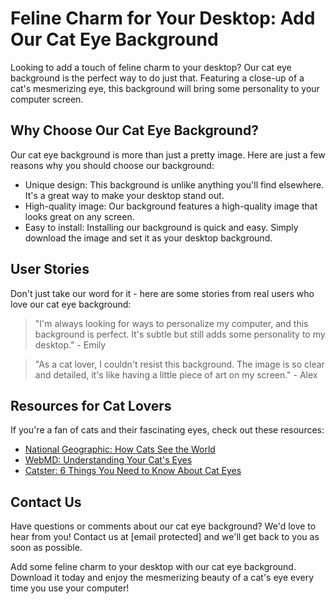 <!--font:IBM Plex Sans-->

# Feline Charm for Your Desktop: Add Our Cat Eye Background

Looking to add a touch of feline charm to your desktop? Our cat eye background is the perfect way to do just that. Featuring a close-up of a cat's mesmerizing eye, this background will bring some personality to your computer screen.

## Why Choose Our Cat Eye Background?

Our cat eye background is more than just a pretty image. Here are just a few reasons why you should choose our background:

- Unique design: This background is unlike anything you'll find elsewhere. It's a great way to make your desktop stand out.
- High-quality image: Our background features a high-quality image that looks great on any screen.
- Easy to install: Installing our background is quick and easy. Simply download the image and set it as your desktop background.

## User Stories

Don't just take our word for it - here are some stories from real users who love our cat eye background:

> "I'm always looking for ways to personalize my computer, and this background is perfect. It's subtle but still adds some personality to my desktop." - Emily

> "As a cat lover, I couldn't resist this background. The image is so clear and detailed, it's like having a little piece of art on my screen." - Alex

## Resources for Cat Lovers

If you're a fan of cats and their fascinating eyes, check out these resources:

- [National Geographic: How Cats See the World](#)
- [WebMD: Understanding Your Cat's Eyes](#)
- [Catster: 6 Things You Need to Know About Cat Eyes](#)

## Contact Us

Have questions or comments about our cat eye background? We'd love to hear from you! Contact us at [email protected] and we'll get back to you as soon as possible.

Add some feline charm to your desktop with our cat eye background. Download it today and enjoy the mesmerizing beauty of a cat's eye every time you use your computer!

<!--

Write me content for website with wallpaper which alt text is:

"A close-up of a cat’s eye"

The name/title of the page should not be 1:1 copy of the alt text but rather a real content of the website which is using this wallpaper.

- Use markdown format 
- Start with heading
- Heading should be short and concise
- The content should look like a real website 
- The website should not be about the wallpaper, wallpaper is just a related background
- Heading should be contain work "wallpaper" or "background"
- Include real sections like references, contact, user stories, etc. use things relevant to the page purpose.
- Feel free to use structure like headings, bullets, numbering, blockquotes, paragraphs, horizontal lines, etc.
- You can use formatting like bold or _italic_
- You can include UTF-8 emojis
- Links should be only #hash anchors (and you can refer to the document itself)
- Do not include images


---


# Cat Eye Wallpaper: Add Some Feline Charm to Your Desktop

Looking for a new wallpaper that will bring some personality to your desktop? Our cat eye wallpaper is the perfect choice! Featuring a close-up of a cat's mesmerizing eye, this wallpaper is sure to add some feline charm to your computer screen.

## Why Choose Our Cat Eye Wallpaper?

Our cat eye wallpaper is more than just a pretty background. Here are just a few reasons why you should choose our wallpaper:

- High-quality image: Our wallpaper features a high-quality image that looks great on any screen.
- Unique design: This wallpaper is unlike anything you'll find elsewhere. It's a great way to make your desktop stand out.
- Easy to install: Installing our wallpaper is quick and easy. Simply download the image and set it as your desktop background.

## User Stories

Don't just take our word for it - here are some stories from real users who love our cat eye wallpaper:

> "I'm a huge cat lover, so when I saw this wallpaper, I knew I had to have it. It looks amazing on my computer screen, and I've gotten so many compliments on it!" - Sarah

> "I was tired of my boring old wallpaper, so I decided to switch things up with this cat eye wallpaper. It's such a unique design, and it really adds some personality to my desktop." - Michael

## References

Want to learn more about cats and their fascinating eyes? Check out these resources:

- [National Geographic: How Cats See the World](#)
- [WebMD: Understanding Your Cat's Eyes](#)
- [Catster: 6 Things You Need to Know About Cat Eyes](#)

## Contact Us

Have questions or comments about our cat eye wallpaper? We'd love to hear from you! Contact us at [email protected] and we'll get back to you as soon as possible.

Add some feline charm to your desktop with our cat eye wallpaper. Download it today and enjoy the mesmerizing beauty of a cat's eye every time you use your computer!


---


Heading should not include word "wallpaper". The website should not be about the wallpaper itself, wallpaper is just a related background, rewrite whole content.


---


# Feline Charm for Your Desktop: Add Our Cat Eye Background

Looking to add a touch of feline charm to your desktop? Our cat eye background is the perfect way to do just that. Featuring a close-up of a cat's mesmerizing eye, this background will bring some personality to your computer screen.

## Why Choose Our Cat Eye Background?

Our cat eye background is more than just a pretty image. Here are just a few reasons why you should choose our background:

- Unique design: This background is unlike anything you'll find elsewhere. It's a great way to make your desktop stand out.
- High-quality image: Our background features a high-quality image that looks great on any screen.
- Easy to install: Installing our background is quick and easy. Simply download the image and set it as your desktop background.

## User Stories

Don't just take our word for it - here are some stories from real users who love our cat eye background:

> "I'm always looking for ways to personalize my computer, and this background is perfect. It's subtle but still adds some personality to my desktop." - Emily

> "As a cat lover, I couldn't resist this background. The image is so clear and detailed, it's like having a little piece of art on my screen." - Alex

## Resources for Cat Lovers

If you're a fan of cats and their fascinating eyes, check out these resources:

- [National Geographic: How Cats See the World](#)
- [WebMD: Understanding Your Cat's Eyes](#)
- [Catster: 6 Things You Need to Know About Cat Eyes](#)

## Contact Us

Have questions or comments about our cat eye background? We'd love to hear from you! Contact us at [email protected] and we'll get back to you as soon as possible.

Add some feline charm to your desktop with our cat eye background. Download it today and enjoy the mesmerizing beauty of a cat's eye every time you use your computer!

-->
